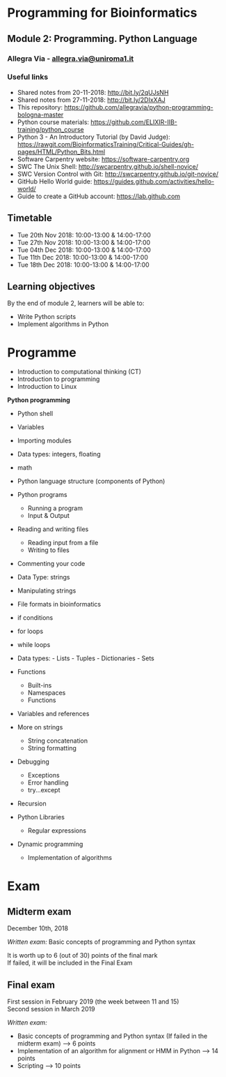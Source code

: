 # Programming for Bioinformatics
## Module 2: Programming. Python Language

### Allegra Via - allegra.via@uniroma1.it

### Useful links
- Shared notes from 20-11-2018: http://bit.ly/2qUJsNH
- Shared notes from 27-11-2018: http://bit.ly/2DIxXAJ
- This repository: https://github.com/allegravia/python-programming-bologna-master
- Python course materials: https://github.com/ELIXIR-IIB-training/python_course
- Python 3 - An Introductory Tutorial (by David Judge): https://rawgit.com/BioinformaticsTraining/Critical-Guides/gh-pages/HTML/Python_Bits.html
- Software Carpentry website: https://software-carpentry.org
- SWC The Unix Shell: http://swcarpentry.github.io/shell-novice/
- SWC Version Control with Git: http://swcarpentry.github.io/git-novice/
- GitHub Hello World guide: https://guides.github.com/activities/hello-world/
- Guide to create a GitHub account: https://lab.github.com

## Timetable

- Tue 20th Nov 2018: 10:00-13:00 & 14:00-17:00
- Tue 27th Nov 2018: 10:00-13:00 & 14:00-17:00
- Tue 04th Dec 2018: 10:00-13:00 & 14:00-17:00 
- Tue 11th Dec 2018: 10:00-13:00 & 14:00-17:00
- Tue 18th Dec 2018: 10:00-13:00 & 14:00-17:00 

## Learning objectives
By the end of module 2, learners will be able to:

- Write Python scripts
- Implement algorithms in Python

# Programme

- Introduction to computational thinking (CT)
- Introduction to programming
- Introduction to Linux

**Python programming**

- Python shell
- Variables
- Importing modules
- Data types: integers, floating
- math  
- Python language structure (components of Python)

- Python programs
    - Running a program 
    - Input & Output
    
- Reading and writing files 
    - Reading input from a file
    - Writing to files
    
- Commenting your code   
- Data Type: strings
- Manipulating strings
- File formats in bioinformatics
- if conditions
- for loops
- while loops

- Data types: 
        - Lists
        - Tuples
        - Dictionaries
        - Sets

- Functions
    - Built-ins
    - Namespaces
    - Functions

- Variables and references 

- More on strings
    - String concatenation
    - String formatting

- Debugging
    - Exceptions
    - Error handling
    - try...except
    
- Recursion
    
- Python Libraries
    - Regular expressions
    
- Dynamic programming
    - Implementation of algorithms

# Exam

## Midterm exam
December 10th, 2018

*Written exam:*
Basic concepts of programming and Python syntax <br>

It is worth up to 6 (out of 30) points of the final mark <br>
If failed, it will be included in the Final Exam <br>

## Final exam
First session in February 2019 (the week between 11 and 15) <br>
Second session in March 2019 <br>

*Written exam:*
- Basic concepts of programming and Python syntax (If failed in the midterm exam) --> 6 points
- Implementation of an algorithm for alignment or HMM in Python --> 14 points
- Scripting --> 10 points


